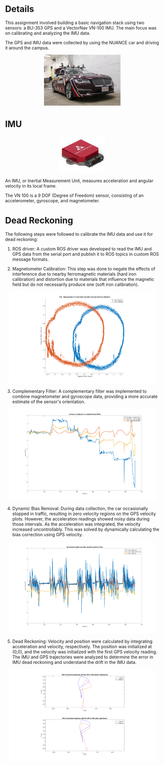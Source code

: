 # Details
This assignment involved building a basic navigation stack using two sensors: a BU-353 GPS and a VectorNav VN-100 IMU. The main focus was on calibrating and analyzing the IMU data.

The GPS and IMU data were collected by using the NUANCE car and driving it around the campus.

<p align="center">
<img src="./images/nuance.jpg" width="250">
</p>

# IMU

<p align="center">
<img src="./images/vn-100.png" width="150">
</p>


An IMU, or Inertial Measurement Unit, measures acceleration and angular velocity in its local frame.

The VN 100 is a 9 DOF (Degree of Freedom) sensor, consisting of an accelerometer, gyroscope, and magnetometer.

# Dead Reckoning

The following steps were followed to calibrate the IMU data and use it for dead reckoning:

1. ROS driver: A custom ROS driver was developed to read the IMU and GPS data from the serial port and publish it to ROS topics in custom ROS message formats.

2. Magnetometer Calibration: 
This step was done to negate the effects of interference due to nearby ferromagnetic materials (hard iron calibration) and distortion due to
materials that influence the magnetic field but do not necessarily produce one (soft iron calibration).

<p align="center">
<img src="./images/mag_hard_soft.png" width="480" height="300">
</p>

3. Complementary Filter:
A complementary filter was implemented to combine magnetometer and gyroscope data, providing a more accurate estimate of the sensor's orientation.

<p align="center">
<img src="./images/LPF_CF.png" width="480" height="300">
</p>

4. Dynamic Bias Removal:
 During data collection, the car occasionally stopped in traffic, resulting in zero velocity regions on the GPS velocity plots. However, the acceleration readings showed noisy data during those intervals. As the acceleration was integrated, the velocity increased uncontrollably. This was solved by dynamically calculating the bias correction using GPS velocity.

<p align="center">
<img src="./images/accel_bias.png" width="480" height="300">
</p>


5. Dead Reckoning:
Velocity and position were calculated by integrating acceleration and velocity, respectively. The position was initialized at (0,0), and the velocity was initialized with the first GPS velocity reading. The IMU and GPS trajectories were analyzed to determine the error in IMU dead reckoning and understand the drift in the IMU data.

<p align="center">
<img src="./images/traj_gps.png" width="480" height="300">
</p>







